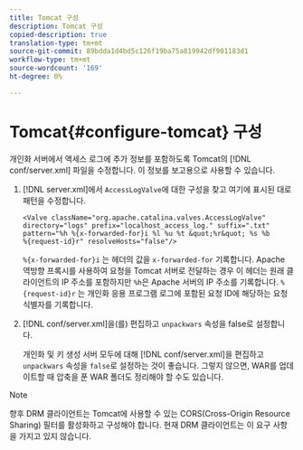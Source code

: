 ```yaml
---
title: Tomcat 구성
description: Tomcat 구성
copied-description: true
translation-type: tm+mt
source-git-commit: 89bdda1d4bd5c126f19ba75a819942df901183d1
workflow-type: tm+mt
source-wordcount: '169'
ht-degree: 0%

---
```



# Tomcat{#configure-tomcat} 구성

개인화 서버에서 액세스 로그에 추가 정보를 포함하도록 Tomcat의 [!DNL conf/server.xml] 파일을 수정합니다. 이 정보를 보고용으로 사용할 수 있습니다.

1. [!DNL server.xml]에서 `AccessLogValve`에 대한 구성을 찾고 여기에 표시된 대로 패턴을 수정합니다.

   ```
   <Valve className="org.apache.catalina.valves.AccessLogValve" 
   directory="logs" prefix="localhost_access_log." suffix=".txt" 
   pattern="%h %{x-forwarded-for}i %l %u %t &quot;%r&quot; %s %b 
   %{request-id}r" resolveHosts="false"/>
   ```

   `%{x-forwarded-for}i` 는 헤더의 값을  `x-forwarded-for` 기록합니다. Apache 역방향 프록시를 사용하여 요청을 Tomcat 서버로 전달하는 경우 이 헤더는 원래 클라이언트의 IP 주소를 포함하지만 `%h`은 Apache 서버의 IP 주소를 기록합니다. `%{request-id}r` 는 개인화 응용 프로그램 로그에 포함된 요청 ID에 해당하는 요청 식별자를 기록합니다.

1. [!DNL conf/server.xml]을(를) 편집하고 `unpackwars` 속성을 false로 설정합니다.

   개인화 및 키 생성 서버 모두에 대해 [!DNL conf/server.xml]을 편집하고 `unpackwars` 속성을 `false`로 설정하는 것이 좋습니다. 그렇지 않으면, WAR를 업데이트할 때 압축을 푼 WAR 폴더도 정리해야 할 수도 있습니다.

>[!NOTE]
>
>향후 DRM 클라이언트는 Tomcat에 사용할 수 있는 CORS(Cross-Origin Resource Sharing) 필터를 활성화하고 구성해야 합니다. 현재 DRM 클라이언트는 이 요구 사항을 가지고 있지 않습니다.

